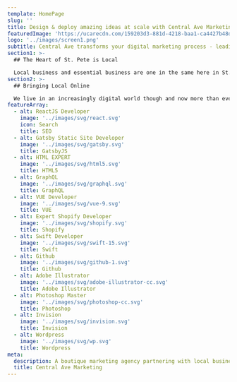 ```yaml
---
template: HomePage
slug: ''
title: Design & deploy amazing ideas at scale with Central Ave Marketing
featuredImage: 'https://ucarecdn.com/159203d3-881d-4218-baa1-ca4427b48d0d/'
logo: '../images/screen1.png'
subtitle: Central Ave transforms your digital marketing process - leading to better products, faster.
section1: >-
  ## The Heart of St. Pete is Local

  Local business and essential business are one in the same here in St. Petersburg, Florida. A walk down Central Avenue is all you need to see the vibrancy of St. Pete come to life with the entrepreneurial spirit of the people & local businesses that give us such an exciting city to live in and&nbsp;explore.
section2: >-
  ## Bringing Local Online

  We live in an increasingly digital world though and now more than ever it's important that people are able to find your local business online and that their digital experience reflects the one you offer them in real life. At Central Avenue Marketing we help showcase what makes your local business unique using a variety of proven digital marketing tactics that support local business to help you drive high-quality leads that grow your business.
featureArray:
  - alt: ReactJS Developer
    image: '../images/svg/react.svg'
    icon: Search
    title: SEO
  - alt: Gatsby Static Site Developer
    image: '../images/svg/gatsby.svg'
    title: GatsbyJS
  - alt: HTML EXPERT
    image: '../images/svg/html5.svg'
    title: HTML5
  - alt: GraphQL
    image: '../images/svg/graphql.svg'
    title: GraphQL
  - alt: VUE Developer
    image: '../images/svg/vue-9.svg'
    title: VUE
  - alt: Expert Shopify Developer
    image: '../images/svg/shopify.svg'
    title: Shopify
  - alt: Swift Developer
    image: '../images/svg/swift-15.svg'
    title: Swift
  - alt: Github
    image: '../images/svg/github-1.svg'
    title: Github
  - alt: Adobe Illustrator
    image: '../images/svg/adobe-illustrator-cc.svg'
    title: Adobe Illustrator
  - alt: Photoshop Master
    image: '../images/svg/photoshop-cc.svg'
    title: Photoshop
  - alt: Invision
    image: '../images/svg/invision.svg'
    title: Invision
  - alt: Wordpress
    image: '../images/svg/wp.svg'
    title: Wordpress
meta:
  description: A boutique marketing agency partnering with local businesses in the St. Petersburg & Tampa areas to grow their businesses using proven Marketing&nbsp;strategies.
  title: Central Ave Marketing
---
```

